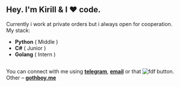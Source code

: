 ## Hey. I'm **Kirill** & I ❤️ code.
Currently i work at private orders but i always open for cooperation.
<br> My stack:
* **Python** ( Middle )
* **C#** ( Junior )
* **Golang** ( Intern )
##
You can connect with me using **[telegram](https://telegram.org/xxcaq)**, **[email](mailto:git.xcaq@gmail.com)** or that ![fdf](https://github.com/xcaq/xcaq/blob/master/Screenshot%202020-07-12%20at%201.33.40%20PM.png) button.
<br>
Other – **[gothboy.me](gothboy.me)**

